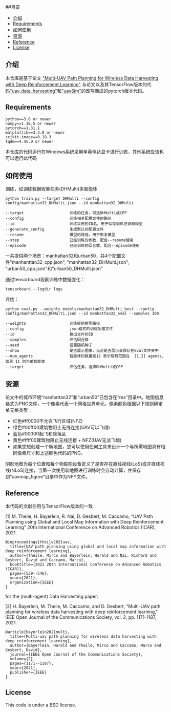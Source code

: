 ##目录

- [介绍](#介绍)
- [Requirements](#requirements)
- [如何使用](#如何使用)
- [资源](#资源)
- [Reference](#reference)
- [License](#license)
## 介绍

本仓库是基于论文 ["Multi-UAV Path Planning for Wireless Data Harvesting with Deep Reinforcement Learning"](https://ieeexplore.ieee.org/document/9437338) 与论文以及其TensorFlow版本的代码["uav_data_harvesting"](https://github.com/hbayerlein/uav_data_harvesting)和["uavSim"](https://github.com/theilem/uavSim)的改写而成的pytorch版本代码。


## Requirements

```
python==3.8 or newer
numpy==1.18.5 or newer
pytorch==1.31.1
matplotlib==3.3.0 or newer
scikit-image==0.18.3
tqdm==4.45.0 or newer
```
本仓库的代码运行在Windows系统采用单英伟达显卡进行训练，其他系统应该也可以运行此代码


## 如何使用

训练，如训练数据收集任务(DHMulti)多智能体

```
python train.py --target DHMulti --config config/manhattan32_DHMulti.json --id manhattan32_DHMulti 

--target                    训练的任务，可选DHMulti或CPP
--config                    训练相关配置文件的路径
--id                        训练采用的ID名，用于保存训练记录和模型
--generate_config           生成默认的配置文件
--resume                    模型的路径，用于恢复模型
--step                      已经训练的步数，配合--resume使用
--episode                   已经训练的回合数，配合--episode使用
```
一共提供两个场景：manhattan32和urban50，共4个配置文件"manhanttan32_cpp.json", "manhattan32_DHMulti.json", "urban50_cpp.json"和"urban50_DHMulti.json"

通过tensorboard观察训练中数据变化：

```
tensorboard --logdir logs
```

评估：

```
python eval.py --weights models/manhattan32_DHMulti_best --config config/manhattan32_DHMulti.json --id manhattan32_eval --samples 100

--weights                   训练好的模型路径
--config                    json格式的训练配置文件
--id                        输出文件的ID
--samples                   评估回合数
--seed                      设置随机种子
--show                      是否展示图像，无论是否展示会保存在eval文件夹中
--num_agents                智能体的数量如12 表示随机范围在  [1,2] agents, 如果 11 则为单智能体
--target                    评估任务，选择DHMulti或CPP
```


## 资源
论文中的城市环境“manhattan32”和“urban50”已包含在“res”目录中。地图信息格式为PNG文件，一个像素代表一个网格世界单元。像素颜色根据以下规则确定单元格类型：

* 红色#ff0000不允许飞行区域(NFZ)
* 绿色#00ff00建筑物阻止无线连接(UAV可以飞越)
* 蓝色#0000ff起飞和降落区
* 黄色#ffff00建筑物阻止无线连接 + NFZ(UAV无法飞越)
* 如果您想创建一个新地图，您可以使用任何工具来设计一个与所需地图具有相同像素尺寸和上述颜色代码的PNG。

阴影地图为每个位置和每个物联网设备定义了是否存在直线视线(LoS)或非直线视线(NLoS)连接，当第一次使用新地图进行训练时会自动计算，并保存到“uavmap_figure”目录中作为NPY文件。


## Reference

本代码的文献引用与TensorFlow版本的一致：

[1] M. Theile, H. Bayerlein, R. Nai, D. Gesbert, M. Caccamo, “UAV Path Planning using Global and Local Map Information with Deep Reinforcement Learning" 20th International Conference on Advanced Robotics (ICAR), 2021. 

```
@inproceedings{theile2021uav,
  title={UAV path planning using global and local map information with deep reinforcement learning},
  author={Theile, Mirco and Bayerlein, Harald and Nai, Richard and Gesbert, David and Caccamo, Marco},
  booktitle={2021 20th International Conference on Advanced Robotics (ICAR)},
  pages={539--546},
  year={2021},
  organization={IEEE}
}
```

for the (multi-agent) Data Harvesting paper:

[2] H. Bayerlein, M. Theile, M. Caccamo, and D. Gesbert, “Multi-UAV path planning for wireless data harvesting with deep reinforcement learning," IEEE Open Journal of the Communications Society, vol. 2, pp. 1171-1187, 2021.

```
@article{bayerlein2021multi,
  title={Multi-uav path planning for wireless data harvesting with deep reinforcement learning},
  author={Bayerlein, Harald and Theile, Mirco and Caccamo, Marco and Gesbert, David},
  journal={IEEE Open Journal of the Communications Society},
  volume={2},
  pages={1171--1187},
  year={2021},
  publisher={IEEE}
}
```

## License 

This code is under a BSD license.